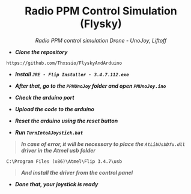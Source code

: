 <h1 align="center">
Radio PPM Control Simulation (Flysky)
</h1>
<p align="center">
<em>
Radio PPM control simulation Drone - UnoJoy, Liftoff
</em> </p>


- ***Clone the repository***

```
https://github.com/Thxssio/FlyskyAndArduino

```

- ***Install `JRE - Flip Installer - 3.4.7.112.exe`***

- ***After that, go to the `PPMUnoJoy` folder and open `PMUnoJoy.ino`***

- ***Check the arduino port***

- ***Upload the code to the arduino***

- ***Reset the arduino using the reset button***

- ***Run `TurnIntoAJoystick.bat`***

> ***In case of error, it will be necessary to place the `AtLibUsbDfu.dll` driver in the Atmel usb folder***
```
C:\Program Files (x86)\Atmel\Flip 3.4.7\usb

```
> ***And install the driver from the control panel***

- ***Done that, your joystick is ready***
